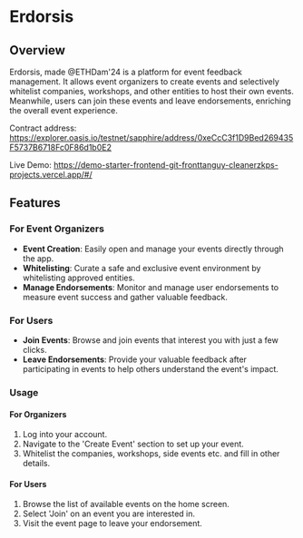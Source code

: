 # Erdorsis

## Overview
Erdorsis, made @ETHDam'24 is a platform for event feedback management. It allows event organizers to create events and selectively whitelist companies, workshops, and other entities to host their own events. Meanwhile, users can join these events and leave endorsements, enriching the overall event experience.

Contract address:
https://explorer.oasis.io/testnet/sapphire/address/0xeCcC3f1D9Bed269435F5737B6718Fc0F86d1b0E2

Live Demo:
[https://demo-starter-frontend-git-fronttanguy-cleanerzkps-projects.vercel.app/#/
](https://demo-starter-frontend-git-fronttanguy-cleanerzkps-projects.vercel.app?_vercel_share=rgVOKh5l9oQynQyGpf5uBb2riCCAXpTx)
## Features

### For Event Organizers
- **Event Creation**: Easily open and manage your events directly through the app.
- **Whitelisting**: Curate a safe and exclusive event environment by whitelisting approved entities.
- **Manage Endorsements**: Monitor and manage user endorsements to measure event success and gather valuable feedback.

### For Users
- **Join Events**: Browse and join events that interest you with just a few clicks.
- **Leave Endorsements**: Provide your valuable feedback after participating in events to help others understand the event's impact.


### Usage 

#### For Organizers
1. Log into your account.
2. Navigate to the 'Create Event' section to set up your event.
3. Whitelist the companies, workshops, side events etc. and fill in other details.

#### For Users
1. Browse the list of available events on the home screen.
2. Select 'Join' on an event you are interested in.
3. Visit the event page to leave your endorsement.


